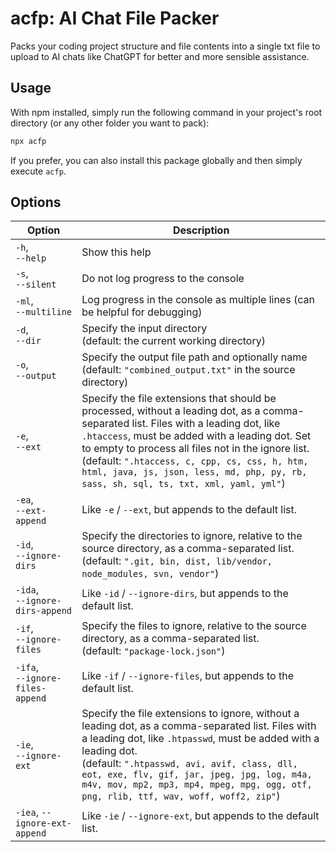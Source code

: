 # acfp: AI Chat File Packer
Packs your coding project structure and file contents into a single txt file to upload to AI chats like ChatGPT for better and more sensible assistance.

## Usage
With npm installed, simply run the following command in your project's root directory (or any other folder you want to pack):

```bash
npx acfp
```

If you prefer, you can also install this package globally and then simply execute `acfp`.

## Options

| Option                     | Description                                                  |
|----------------------------|--------------------------------------------------------------|
| `-h`,<br>`--help`                  | Show this help                                                                                                                                                                                                                                                                                              |
| `-s`,<br>`--silent`                | Do not log progress to the console                                                                                                                                                                                                                                                                          |
| `-ml`,<br>`--multiline`            | Log progress in the console as multiple lines (can be helpful for debugging)                                                                                                                                                                                                                                |
| `-d`,<br>`--dir`                   | Specify the input directory<br>(default: the current working directory)                                                                                                                                                                                                                                        |
| `-o`,<br>`--output`                | Specify the output file path and optionally name<br>(default: `"combined_output.txt"` in the source directory)                                                                                                                                                                                                   |
| `-e`,<br>`--ext`                   | Specify the file extensions that should be processed, without a leading dot, as a comma-separated list. Files with a leading dot, like `.htaccess`, must be added with a leading dot. Set to empty to process all files not in the ignore list.<br>(default: `".htaccess, c, cpp, cs, css, h, htm, html, java, js, json, less, md, php, py, rb, sass, sh, sql, ts, txt, xml, yaml, yml"`) |
| `-ea`,<br>`--ext-append`           | Like `-e` / `--ext`, but appends to the default list.                                                                                                                                                                                                                                                        |
| `-id`,<br>`--ignore-dirs`          | Specify the directories to ignore, relative to the source directory, as a comma-separated list.<br>(default: `".git, bin, dist, lib/vendor, node_modules, svn, vendor"`)                                                                                                                                        |
| `-ida`,<br>`--ignore-dirs-append`  | Like `-id` / `--ignore-dirs`, but appends to the default list.                                                                                                                                                                                                                                           |
| `-if`,<br>`--ignore-files`         | Specify the files to ignore, relative to the source directory, as a comma-separated list.<br>(default: `"package-lock.json"`)                                                                                                                                                                                   |
| `-ifa`,<br>`--ignore-files-append` | Like `-if` / `--ignore-files`, but appends to the default list.                                                                                                                                                                                                                                         |
| `-ie`,<br>`--ignore-ext`           | Specify the file extensions to ignore, without a leading dot, as a comma-separated list. Files with a leading dot, like `.htpasswd`, must be added with a leading dot.<br>(default: `".htpasswd, avi, avif, class, dll, eot, exe, flv, gif, jar, jpeg, jpg, log, m4a, m4v, mov, mp2, mp3, mp4, mpeg, mpg, ogg, otf, png, rlib, ttf, wav, woff, woff2, zip"`) |
| `-iea`, `--ignore-ext-append`   | Like `-ie` / `--ignore-ext`, but appends to the default list.                                                                                                                                                                                                                                             |
